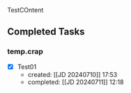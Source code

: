 TestCOntent

## Completed Tasks

### temp.crap

- [x] Test01
	- created: [[JD 20240710]] 17:53
	- completed: [[JD 20240711]] 12:18

